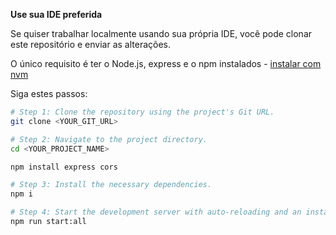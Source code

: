 **Use sua IDE preferida**

Se quiser trabalhar localmente usando sua própria IDE, você pode clonar este repositório e enviar as alterações.

O único requisito é ter o Node.js, express e o npm instalados - [instalar com nvm](https://github.com/nvm-sh/nvm#installing-and-updating)

Siga estes passos:

```sh
# Step 1: Clone the repository using the project's Git URL.
git clone <YOUR_GIT_URL>

# Step 2: Navigate to the project directory.
cd <YOUR_PROJECT_NAME>

npm install express cors 

# Step 3: Install the necessary dependencies.
npm i

# Step 4: Start the development server with auto-reloading and an instant preview.
npm run start:all  
```


